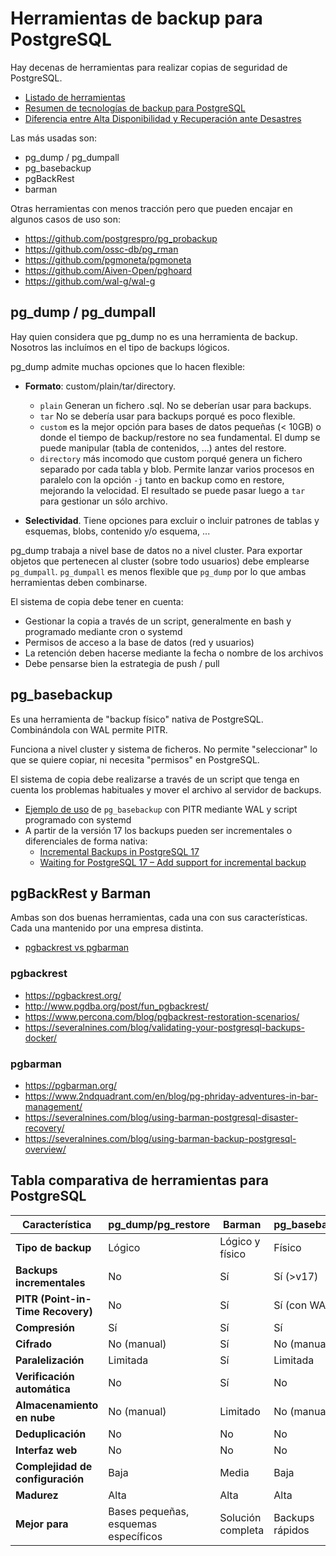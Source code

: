# Herramientas de backup para PostgreSQL

Hay decenas de herramientas para realizar copias de seguridad de PostgreSQL.

-   [Listado de herramientas](https://severalnines.com/blog/current-state-open-source-backup-management-postgresql)
-   [Resumen de tecnologías de backup para PostgreSQL](https://www.percona.com/blog/postgresql-backup-strategy-enterprise-grade-environment/)
-   [Diferencia entre Alta Disponibilidad y Recuperación ante Desastres](https://blog.crunchydata.com/blog/database-terminology-explained-postgres-high-availability-and-disaster-recovery)

Las más usadas son:

-   pg_dump / pg_dumpall
-   pg_basebackup
-   pgBackRest
-   barman

Otras herramientas con menos tracción pero que pueden encajar en algunos casos de uso son:

-   https://github.com/postgrespro/pg_probackup
-   https://github.com/ossc-db/pg_rman
-   https://github.com/pgmoneta/pgmoneta
-   https://github.com/Aiven-Open/pghoard
-   https://github.com/wal-g/wal-g

## pg_dump / pg_dumpall

Hay quien considera que pg_dump no es una herramienta de backup. Nosotros las incluímos en el tipo de backups lógicos.

pg_dump admite muchas opciones que lo hacen flexible:

-   **Formato**: custom/plain/tar/directory.

    -   `plain` Generan un fichero .sql. No se deberían usar para backups.
    -   `tar` No se debería usar para backups porqué es poco flexible.
    -   `custom` es la mejor opción para bases de datos pequeñas (< 10GB) o donde el tiempo de backup/restore no sea fundamental. El dump se puede manipular (tabla de contenidos, ...) antes del restore.
    -   `directory` más incomodo que custom porqué genera un fichero separado por cada tabla y blob. Permite lanzar varios procesos en paralelo con la opción `-j` tanto en backup como en restore, mejorando la velocidad. El resultado se puede pasar luego a `tar` para gestionar un sólo archivo.

-   **Selectividad**. Tiene opciones para excluir o incluir patrones de tablas y esquemas, blobs, contenido y/o esquema, ...

pg_dump trabaja a nivel base de datos no a nivel cluster. Para exportar objetos que pertenecen al cluster (sobre todo usuarios) debe emplearse `pg_dumpall`. `pg_dumpall` es menos flexible que `pg_dump` por lo que ambas herramientas deben combinarse.

El sistema de copia debe tener en cuenta:

-   Gestionar la copia a través de un script, generalmente en bash y programado mediante cron o systemd
-   Permisos de acceso a la base de datos (red y usuarios)
-   La retención deben hacerse mediante la fecha o nombre de los archivos
-   Debe pensarse bien la estrategia de push / pull

## pg_basebackup

Es una herramienta de "backup físico" nativa de PostgreSQL. Combinándola con WAL permite PITR.

Funciona a nivel cluster y sistema de ficheros. No permite "seleccionar" lo que se quiere copiar, ni necesita "permisos" en PostgreSQL.

El sistema de copia debe realizarse a través de un script que tenga en cuenta los problemas habituales y mover el archivo al servidor de backups.

-   [Ejemplo de uso](https://www.zimmi.cz/posts/2018/postgresql-backup-and-recovery-orchestration-wal-archiving/) de `pg_basebackup` con PITR mediante WAL y script programado con systemd
-   A partir de la versión 17 los backups pueden ser incrementales o diferenciales de forma nativa:
    -   [Incremental Backups in PostgreSQL 17](https://stokerpostgresql.blogspot.com/2025/04/incremental-backups-in-postgresql-17.html)
    -   [Waiting for PostgreSQL 17 – Add support for incremental backup](https://www.depesz.com/2024/01/08/waiting-for-postgresql-17-add-support-for-incremental-backup/)

## pgBackRest y Barman

Ambas son dos buenas herramientas, cada una con sus características. Cada una mantenido por una empresa distinta.

-   [pgbackrest vs pgbarman](https://mydbanotebook.org/post/how-to-do-proper-backups/)

### pgbackrest

-   https://pgbackrest.org/
-   http://www.pgdba.org/post/fun_pgbackrest/
-   https://www.percona.com/blog/pgbackrest-restoration-scenarios/
-   https://severalnines.com/blog/validating-your-postgresql-backups-docker/

### pgbarman

-   https://pgbarman.org/
-   https://www.2ndquadrant.com/en/blog/pg-phriday-adventures-in-bar-management/
-   https://severalnines.com/blog/using-barman-postgresql-disaster-recovery/
-   https://severalnines.com/blog/using-barman-backup-postgresql-overview/

## Tabla comparativa de herramientas para PostgreSQL

| Característica                    | pg_dump/pg_restore                   | Barman            | pg_basebackup   | WAL-G          | pgBackRest          |
| --------------------------------- | ------------------------------------ | ----------------- | --------------- | -------------- | ------------------- |
| **Tipo de backup**                | Lógico                               | Lógico y físico   | Físico          | Físico         | Físico              |
| **Backups incrementales**         | No                                   | Sí                | Sí (>v17)       | Sí             | Sí                  |
| **PITR (Point-in-Time Recovery)** | No                                   | Sí                | Sí (con WAL)    | Sí             | Sí                  |
| **Compresión**                    | Sí                                   | Sí                | Sí              | Sí             | Sí                  |
| **Cifrado**                       | No (manual)                          | Sí                | No (manual)     | Sí             | Sí                  |
| **Paralelización**                | Limitada                             | Sí                | Limitada        | Sí             | Sí                  |
| **Verificación automática**       | No                                   | Sí                | No              | Sí             | Sí                  |
| **Almacenamiento en nube**        | No (manual)                          | Limitado          | No (manual)     | AWS/GCS/Azure  | AWS/GCS/Azure       |
| **Deduplicación**                 | No                                   | No                | No              | Sí             | Sí                  |
| **Interfaz web**                  | No                                   | No                | No              | No             | No                  |
| **Complejidad de configuración**  | Baja                                 | Media             | Baja            | Media          | Alta                |
| **Madurez**                       | Alta                                 | Alta              | Alta            | Media          | Alta                |
| **Mejor para**                    | Bases pequeñas, esquemas específicos | Solución completa | Backups rápidos | Entornos cloud | Alta disponibilidad |
